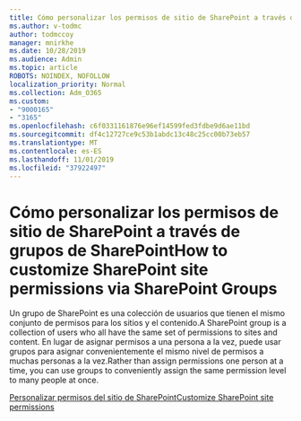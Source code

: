 ```yaml
---
title: Cómo personalizar los permisos de sitio de SharePoint a través de grupos de SharePoint
ms.author: v-todmc
author: todmccoy
manager: mnirkhe
ms.date: 10/28/2019
ms.audience: Admin
ms.topic: article
ROBOTS: NOINDEX, NOFOLLOW
localization_priority: Normal
ms.collection: Adm_O365
ms.custom:
- "9000165"
- "3165"
ms.openlocfilehash: c6f0331161876e96ef14599fed3fdbe9d6ae11bd
ms.sourcegitcommit: df4c12727ce9c53b1abdc13c48c25cc00b73eb57
ms.translationtype: MT
ms.contentlocale: es-ES
ms.lasthandoff: 11/01/2019
ms.locfileid: "37922497"
---
```

# <a name="how-to-customize-sharepoint-site-permissions-via-sharepoint-groups"></a><span data-ttu-id="9688b-102">Cómo personalizar los permisos de sitio de SharePoint a través de grupos de SharePoint</span><span class="sxs-lookup"><span data-stu-id="9688b-102">How to customize SharePoint site permissions via SharePoint Groups</span></span> 

<span data-ttu-id="9688b-103">Un grupo de SharePoint es una colección de usuarios que tienen el mismo conjunto de permisos para los sitios y el contenido.</span><span class="sxs-lookup"><span data-stu-id="9688b-103">A SharePoint group is a collection of users who all have the same set of permissions to sites and content.</span></span> <span data-ttu-id="9688b-104">En lugar de asignar permisos a una persona a la vez, puede usar grupos para asignar convenientemente el mismo nivel de permisos a muchas personas a la vez.</span><span class="sxs-lookup"><span data-stu-id="9688b-104">Rather than assign permissions one person at a time, you can use groups to conveniently assign the same permission level to many people at once.</span></span>

[<span data-ttu-id="9688b-105">Personalizar permisos del sitio de SharePoint</span><span class="sxs-lookup"><span data-stu-id="9688b-105">Customize SharePoint site permissions</span></span>](https://docs.microsoft.com/sharepoint/customize-sharepoint-site-permissions?redirectSourcePath=%252fen-us%252farticle%252fcreate-and-manage-sharepoint-groups-b1e3cd23-1a78-4264-9284-87fed7282048)